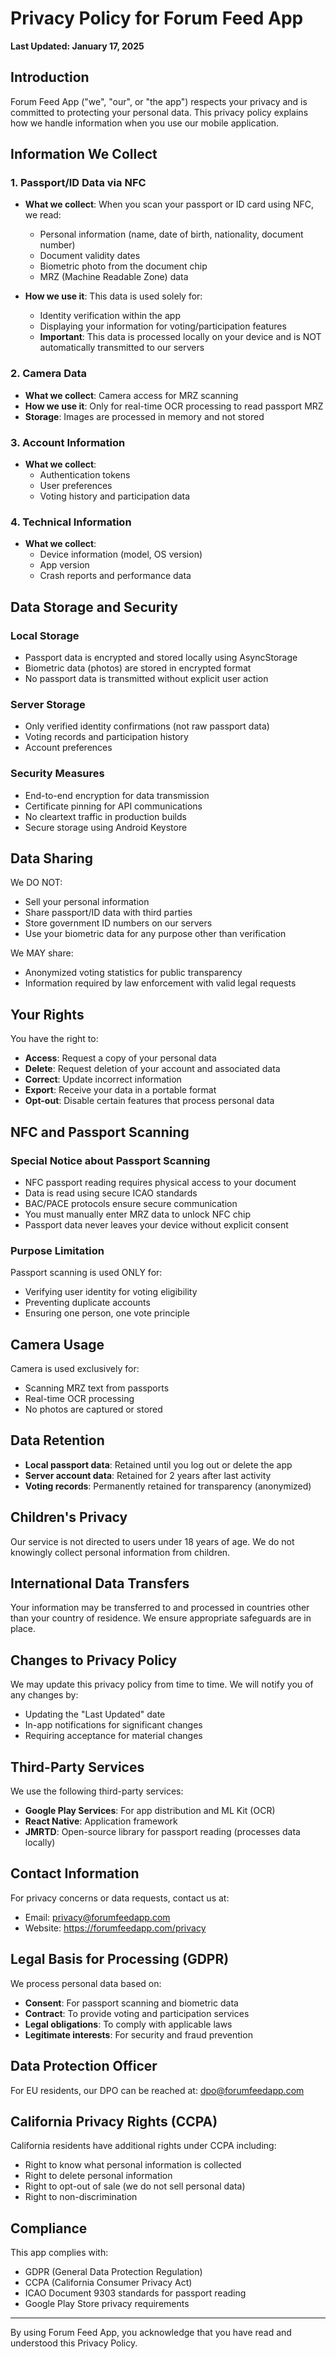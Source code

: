 # Privacy Policy for Forum Feed App

**Last Updated: January 17, 2025**

## Introduction

Forum Feed App ("we", "our", or "the app") respects your privacy and is committed to protecting your personal data. This privacy policy explains how we handle information when you use our mobile application.

## Information We Collect

### 1. Passport/ID Data via NFC
- **What we collect**: When you scan your passport or ID card using NFC, we read:
  - Personal information (name, date of birth, nationality, document number)
  - Document validity dates
  - Biometric photo from the document chip
  - MRZ (Machine Readable Zone) data

- **How we use it**: This data is used solely for:
  - Identity verification within the app
  - Displaying your information for voting/participation features
  - **Important**: This data is processed locally on your device and is NOT automatically transmitted to our servers

### 2. Camera Data
- **What we collect**: Camera access for MRZ scanning
- **How we use it**: Only for real-time OCR processing to read passport MRZ
- **Storage**: Images are processed in memory and not stored

### 3. Account Information
- **What we collect**:
  - Authentication tokens
  - User preferences
  - Voting history and participation data

### 4. Technical Information
- **What we collect**:
  - Device information (model, OS version)
  - App version
  - Crash reports and performance data

## Data Storage and Security

### Local Storage
- Passport data is encrypted and stored locally using AsyncStorage
- Biometric data (photos) are stored in encrypted format
- No passport data is transmitted without explicit user action

### Server Storage
- Only verified identity confirmations (not raw passport data)
- Voting records and participation history
- Account preferences

### Security Measures
- End-to-end encryption for data transmission
- Certificate pinning for API communications
- No cleartext traffic in production builds
- Secure storage using Android Keystore

## Data Sharing

We DO NOT:
- Sell your personal information
- Share passport/ID data with third parties
- Store government ID numbers on our servers
- Use your biometric data for any purpose other than verification

We MAY share:
- Anonymized voting statistics for public transparency
- Information required by law enforcement with valid legal requests

## Your Rights

You have the right to:
- **Access**: Request a copy of your personal data
- **Delete**: Request deletion of your account and associated data
- **Correct**: Update incorrect information
- **Export**: Receive your data in a portable format
- **Opt-out**: Disable certain features that process personal data

## NFC and Passport Scanning

### Special Notice about Passport Scanning
- NFC passport reading requires physical access to your document
- Data is read using secure ICAO standards
- BAC/PACE protocols ensure secure communication
- You must manually enter MRZ data to unlock NFC chip
- Passport data never leaves your device without explicit consent

### Purpose Limitation
Passport scanning is used ONLY for:
- Verifying user identity for voting eligibility
- Preventing duplicate accounts
- Ensuring one person, one vote principle

## Camera Usage

Camera is used exclusively for:
- Scanning MRZ text from passports
- Real-time OCR processing
- No photos are captured or stored

## Data Retention

- **Local passport data**: Retained until you log out or delete the app
- **Server account data**: Retained for 2 years after last activity
- **Voting records**: Permanently retained for transparency (anonymized)

## Children's Privacy

Our service is not directed to users under 18 years of age. We do not knowingly collect personal information from children.

## International Data Transfers

Your information may be transferred to and processed in countries other than your country of residence. We ensure appropriate safeguards are in place.

## Changes to Privacy Policy

We may update this privacy policy from time to time. We will notify you of any changes by:
- Updating the "Last Updated" date
- In-app notifications for significant changes
- Requiring acceptance for material changes

## Third-Party Services

We use the following third-party services:
- **Google Play Services**: For app distribution and ML Kit (OCR)
- **React Native**: Application framework
- **JMRTD**: Open-source library for passport reading (processes data locally)

## Contact Information

For privacy concerns or data requests, contact us at:
- Email: privacy@forumfeedapp.com
- Website: https://forumfeedapp.com/privacy

## Legal Basis for Processing (GDPR)

We process personal data based on:
- **Consent**: For passport scanning and biometric data
- **Contract**: To provide voting and participation services
- **Legal obligations**: To comply with applicable laws
- **Legitimate interests**: For security and fraud prevention

## Data Protection Officer

For EU residents, our DPO can be reached at: dpo@forumfeedapp.com

## California Privacy Rights (CCPA)

California residents have additional rights under CCPA including:
- Right to know what personal information is collected
- Right to delete personal information
- Right to opt-out of sale (we do not sell personal data)
- Right to non-discrimination

## Compliance

This app complies with:
- GDPR (General Data Protection Regulation)
- CCPA (California Consumer Privacy Act)
- ICAO Document 9303 standards for passport reading
- Google Play Store privacy requirements

---

By using Forum Feed App, you acknowledge that you have read and understood this Privacy Policy.